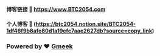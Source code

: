 #### 博客链接 :link: https://www.BTC2054.com 
#### 个人博客 :link: (https://btc2054.notion.site/BTC2054-1df46f9b8afe80d1a19efc7aae2627db?source=copy_link)

### Powered by :heart: [Gmeek](https://github.com/Meekdai/Gmeek)
